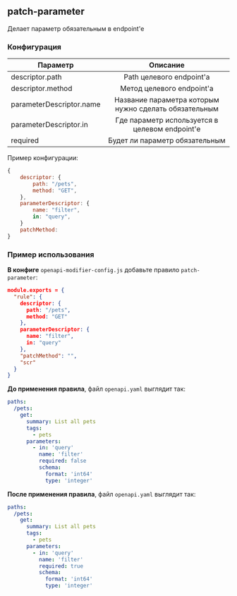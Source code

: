 ## patch-parameter

Делает параметр обязательным в endpoint'е

### Конфигурация

| Параметр                 |                       Описание                        |
| ------------------------ | :---------------------------------------------------: |
| descriptor.path          |               Path целевого endpoint'а                |
| descriptor.method        |               Метод целевого endpoint'а               |
| parameterDescriptor.name | Название параметра которым нужно сделать обязательным |
| parameterDescriptor.in   |    Где параметр используется в целевом endpoint'е     |
| required                 |            Будет ли параметр обязательным             |

Пример конфигурации:

```js
{
    descriptor: {
        path: "/pets",
        method: "GET",
    },
    parameterDescriptor: {
        name: "filter",
        in: "query",
    }
    patchMethod: 
}
```

### Пример использования

**В конфиге** `openapi-modifier-config.js` добавьте правило `patch-parameter`:

```json
module.exports = {
  "rule": {
    descriptor: {
      path: "/pets",
      method: "GET"
    },
    parameterDescriptor: {
      name: "filter",
      in: "query"
    },
    "patchMethod": "",
    "scr"
  }
}
```

**До применения правила**, файл `openapi.yaml` выглядит так:

```yaml
paths:
  /pets:
    get:
      summary: List all pets
      tags:
        - pets
      parameters:
        - in: 'query'
          name: 'filter'
          required: false
          schema:
            format: 'int64'
            type: 'integer'
```

**После применения правила**, файл `openapi.yaml` выглядит так:

```yaml
paths:
  /pets:
    get:
      summary: List all pets
      tags:
        - pets
      parameters:
        - in: 'query'
          name: 'filter'
          required: true
          schema:
            format: 'int64'
            type: 'integer'
```
